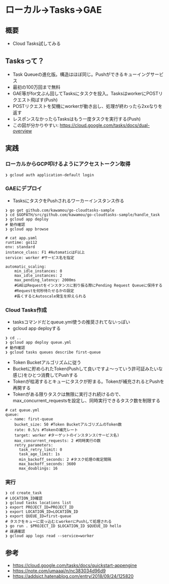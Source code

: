 # ローカル→Tasks→GAE
## 概要
- Cloud Tasks試してみる
## Tasksって？
- Task Queueの進化版。構造はほぼ同じ。Pushができるキューイングサービス
- 最初の100万回まで無料
- GAE等がfor文ぶん回してTasksにタスクを投入。TasksはworkerにPOSTリクエスト飛ばす(Push)
- POSTリクエストを契機にworkerが動き出し、処理が終わったら2xxなりを返す
- レスポンスなかったらTasksはもう一度タスクを実行する(Push)
- この図が分かりやすい: https://cloud.google.com/tasks/docs/dual-overview
## 実践
### ローカルからGCP叩けるようにアクセストークン取得
```
❯ gcloud auth application-default login
```
### GAEにデプロイ
- TasksにタスクをPushされるワーカーインスタンス作る
```
❯ go get github.com/kawamou/go-cloudtasks-sample
❯ cd $GOPATH/src/github.com/kawamou/go-cloudtasks-sample/handle_task
❯ gcloud app deploy
# 動作確認
❯ gcloud app browse
```
```
# cat app.yaml
runtime: go112
env: standard
instance_class: F1 #AutomaticはF以上
service: worker #サービス名を指定

automatic_scaling:
    min_idle_instances: 0
    max_idle_instances: 2
    max_pending_latency: 2000ms
    #GAEはRequestをインスタンスに割り振る際にPending Request Queueに保持する
    #Requestを何秒待たせるかの設定
    #長くするとAutoscale発生を抑えられる
```
### Cloud Tasks作成
- tasksコマンドだとqueue.yml使うの推奨されてないっぽい
- gcloud app deployする
```
❯ cd ..
❯ gcloud app deploy queue.yml
# 動作確認
❯ gcloud tasks queues describe first-queue
```
- Token Bucketアルゴリズムに従う
- Bucketに貯められたToken(Pushして良いですよ〜っていう許可証みたいな感じ)をひとつ消費してPushする
- Tokenが枯渇するとキューにタスクが貯まる。Tokenが補充されるとPushを再開する
- Tokenがある限りタスクは無限に実行され続けるので、max_concurrent_requestsを設定し、同時実行できるタスク数を制限する
```
# cat queue.yml
queue:
  - name: first-queue
    bucket_size: 50 #Token BucketアルゴリズムのToken数
    rate: 0.5/s #Tokenの補充レート
    target: worker #ターゲットのインスタンス(サービス名)
    max_concurrent_requests: 2 #同時実行の数
    retry_parameters:
      task_retry_limit: 0
      task_age_limit: 1s
      min_backoff_seconds: 2 #タスク処理の裁定間隔
      max_backoff_seconds: 3600
      max_doublings: 16
```
### 実行
```
❯ cd create_task
# LOCATION_ID確認
❯ gcloud tasks locations list
❯ export PROJECT_ID=PROJECT_ID
❯ export LOCATION_ID=LOCATION_ID
❯ export QUEUE_ID=first-queue
# タスクをキューに突っ込むとworkerにPushして処理される
❯ go run . $PROJECT_ID $LOCATION_ID $QUEUE_ID hello
# 疎通確認
❯ gcloud app logs read --service=worker
```
## 参考
- https://cloud.google.com/tasks/docs/quickstart-appengine
- https://note.com/umaaai/n/nc383034d96d9
- https://addsict.hatenablog.com/entry/2018/09/24/125820